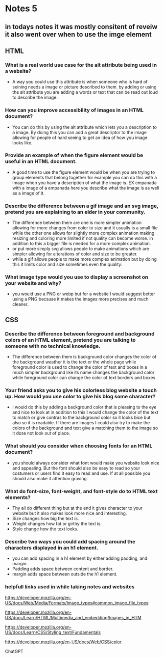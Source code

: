 # Notes 5
## in todays notes it was mostly consitent of reveiw it also went over when to use the imge element

## HTML

### What is a real world use case for the alt attribute being used in a website?
- A way you could use this attribute is when someone who is hard of seining needs a image or picture described to them.
by adding or using the alt attribute you are adding a words or text that can be read out loud to describe the image.     

### How can you improve accessibility of images in an HTML document?
- You can do this by using the alt attribute which lets you a description to a image. By doing this you can add a great descriptor to the image allowing for people of hard seeing to get an idea of how you image looks like. 


### Provide an example of when the figure element would be useful in an HTML document.
- A good time to use the figure element would be when you are trying to group elements that belong together for example you can do this with a image when you have a description of what the image is. EX empanada with a image of a empanada here you describe what the image is as well as a image of it. 


### Describe the difference between a gif image and an svg image, pretend you are explaining to an elder in your community.
- The difference between them are one is more simpler animation allowing for more changes from color to size and it usually is a small file while the other one allows for slightly more complex animation making resizing and coloring more limited if not quality can become worse. in addition to this a bigger file is needed for a more complex animation.
- or put more simply svg allows people to make animations which are simpler allowing for alterations of color and size to be greater.
- while a gif allows people to make more complex animation but by doing this it limits color and size sometimes even the quality.      

### What image type would you use to display a screenshot on your website and why?
- you would use a PNG or webp but for a website I would suggest better using a PNG because it makes the images more precises and much cleaner.     


## CSS

### Describe the difference between foreground and background colors of an HTML element, pretend you are talking to someone with no technical knowledge.
- The difference between them is background color changes the color of the background weather it is the text or the whole page while foreground color is used to change the color of text and boxes in a much simpler background like its name changes the background color while foreground color can change the color of text borders and boxes.


### Your friend asks you to give his colorless blog website a touch up. How would you use color to give his blog some character?
- I would do this by adding a background color that is pleasing to the eye and nice to look at in addition to this  I would change the color of the text to match or give contras to the background color so it looks bice but also so it is readable. If there are images I could also try to make the colors of the background and text give a matching them to the image so it dose not look out of place.  

### What should you consider when choosing fonts for an HTML document?
- you should always consider what font would make you website look nice and appealing. But the font should also be easy to read so your costumers or users find it easy to read and use. If at all possible you should also make it attention graving.   

### What do font-size, font-weight, and font-style do to HTML text elements?
- Thy all do different thing but at the end it gives character to your website but it also makes look more nice and interesting.
- Size changes how big the text is.
- Weight changes how fat or girthy the text is.
- Style change how the text looks.

### Describe two ways you could add spacing around the characters displayed in an h1 element.
- you can add spacing in a h1 element by either adding padding, and margin.
- Padding adds space between content and border.
- margin adds space between outside the h1 element.

### helpfull links used in while taking notes and websites

https://developer.mozilla.org/en-US/docs/Web/Media/Formats/Image_types#common_image_file_types

https://developer.mozilla.org/en-US/docs/Learn/HTML/Multimedia_and_embedding/Images_in_HTM

 https://developer.mozilla.org/en-US/docs/Learn/CSS/Styling_text/Fundamentals

https://developer.mozilla.org/en-US/docs/Web/CSS/color

ChatGPT